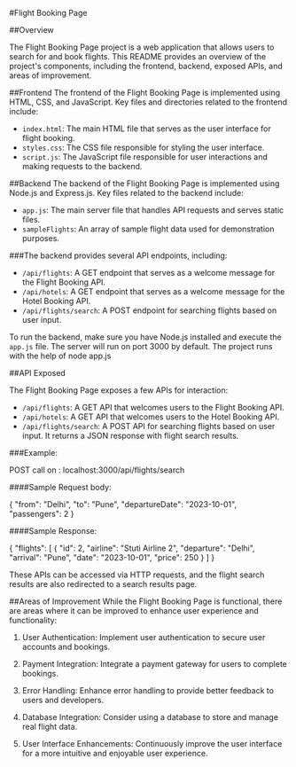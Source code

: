 #Flight Booking Page

##Overview

The Flight Booking Page project is a web application that allows users to search for and book flights. This README provides an overview of the project's components, including the frontend, backend, exposed APIs, and areas of improvement.

##Frontend
The frontend of the Flight Booking Page is implemented using HTML, CSS, and JavaScript. Key files and directories related to the frontend include:

- `index.html`: The main HTML file that serves as the user interface for flight booking.
- `styles.css`: The CSS file responsible for styling the user interface.
- `script.js`: The JavaScript file responsible for user interactions and making requests to the backend.

##Backend
The backend of the Flight Booking Page is implemented using Node.js and Express.js. Key files related to the backend include:

- `app.js`: The main server file that handles API requests and serves static files.
- `sampleFlights`: An array of sample flight data used for demonstration purposes.

###The backend provides several API endpoints, including:

- `/api/flights`: A GET endpoint that serves as a welcome message for the Flight Booking API.
- `/api/hotels`: A GET endpoint that serves as a welcome message for the Hotel Booking API.
- `/api/flights/search`: A POST endpoint for searching flights based on user input.

To run the backend, make sure you have Node.js installed and execute the `app.js` file. The server will run on port 3000 by default.
The project runs with the help of node app.js

##API Exposed

The Flight Booking Page exposes a few APIs for interaction:
- `/api/flights`: A GET API that welcomes users to the Flight Booking API.
- `/api/hotels`: A GET API that welcomes users to the Hotel Booking API.
- `/api/flights/search`: A POST API for searching flights based on user input. It returns a JSON response with flight search results.

###Example:

POST call on : localhost:3000/api/flights/search

####Sample Request body: 

{
    "from": "Delhi",
    "to": "Pune",
    "departureDate": "2023-10-01",
    "passengers": 2
}
 

####Sample Response:

{
    "flights": [
        {
            "id": 2,
            "airline": "Stuti Airline 2",
            "departure": "Delhi",
            "arrival": "Pune",
            "date": "2023-10-01",
            "price": 250
        }
    ]
}

These APIs can be accessed via HTTP requests, and the flight search results are also redirected to a search results page.

##Areas of Improvement
While the Flight Booking Page is functional, there are areas where it can be improved to enhance user experience and functionality:

1. User Authentication: Implement user authentication to secure user accounts and bookings.

2. Payment Integration: Integrate a payment gateway for users to complete bookings.

3. Error Handling: Enhance error handling to provide better feedback to users and developers.

4. Database Integration: Consider using a database to store and manage real flight data.

6. User Interface Enhancements: Continuously improve the user interface for a more intuitive and enjoyable user experience.


